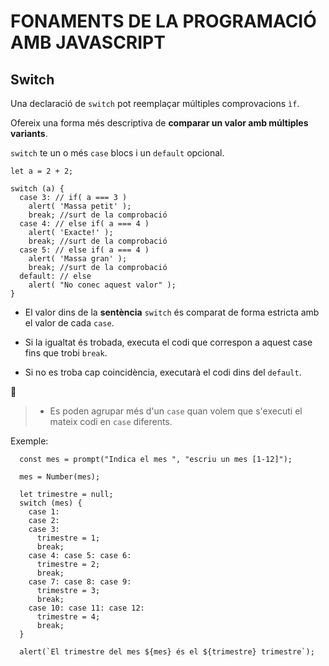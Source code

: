 # FONAMENTS DE LA PROGRAMACIÓ AMB JAVASCRIPT

##  **Switch**

Una declaració de ```switch``` pot reemplaçar múltiples comprovacions ```ìf```.

Ofereix una forma més descriptiva de **comparar un valor amb múltiples variants**.

```switch``` te un o més ```case``` blocs i un ```default``` opcional.

```
let a = 2 + 2;

switch (a) {
  case 3: // if( a === 3 )
    alert( 'Massa petit' );
    break; //surt de la comprobació
  case 4: // else if( a === 4 )
    alert( 'Exacte!' );
    break; //surt de la comprobació
  case 5: // else if( a === 4 )
    alert( 'Massa gran' );
    break; //surt de la comprobació
  default: // else
    alert( "No conec aquest valor" );
}
```

- El valor dins de la **sentència** ```switch``` és comparat de forma estricta amb el valor de cada ```case```.

- Si la igualtat és trobada, executa el codi que correspon a aquest case fins que trobi ```break```.

- Si no es troba cap coincidència, executarà el codi dins del ```default```.

🚨
> - Es poden agrupar més d'un ```case``` quan volem que s'executi el mateix codi en ```case``` diferents.

Exemple:

```
  const mes = prompt("Indica el mes ", "escriu un mes [1-12]");

  mes = Number(mes);

  let trimestre = null;
  switch (mes) {
    case 1:
    case 2:
    case 3:
      trimestre = 1;
      break;
    case 4: case 5: case 6:
      trimestre = 2;
      break;
    case 7: case 8: case 9:
      trimestre = 3;
      break;
    case 10: case 11: case 12:
      trimestre = 4;
      break;
  } 
  
  alert(`El trimestre del mes ${mes} és el ${trimestre} trimestre`);
```